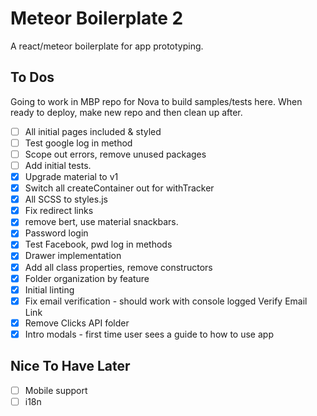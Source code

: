 # Meteor Boilerplate 2

A react/meteor boilerplate for app prototyping.

## To Dos

Going to work in MBP repo for Nova to build samples/tests here. When ready to deploy, make new repo and then clean up after.

- [ ] All initial pages included & styled
- [ ] Test google log in method
- [ ] Scope out errors, remove unused packages
- [ ] Add initial tests.
- [X] Upgrade material to v1
- [X] Switch all createContainer out for withTracker
- [X] All SCSS to styles.js
- [X] Fix redirect links
- [X] remove bert, use material snackbars.
- [X] Password login
- [X] Test Facebook, pwd log in methods
- [X] Drawer implementation
- [X] Add all class properties, remove constructors
- [X] Folder organization by feature
- [X] Initial linting
- [X] Fix email verification - should work with console logged Verify Email Link
- [X] Remove Clicks API folder
- [X] Intro modals - first time user sees a guide to how to use app

## Nice To Have Later

- [ ] Mobile support
- [ ] i18n
